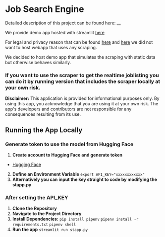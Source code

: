 # Job Search Engine
Detailed description of this project can be found here: __

We provide demo app hosted with streamlit [here](https://job-search-engine-demo.streamlit.app/)

For legal and privacy reason that can be found
[here](https://www.linkedin.com/robots.txt) and
[here](https://www.linkedin.com/legal/crawling-terms)
we did not want to host webapp that uses any scraping.

We decided to host demo app that simulates the scraping with static data but otherwise behaves similarly.

### If you want to use the scraper to get the realtime joblisting you can do it by running version that includes the scraper locally at your __own risk__.

**Disclaimer:**
This application is provided for informational purposes only. By using this app, you acknowledge that you are using it at your own risk. The app's developers and contributors are not responsible for any consequences resulting from its use.

## Running the App Locally 

### Generate token to use the model from Hugging Face
1. **Create account to Hugging Face and generate token**
 - [Hugging Face](https://huggingface.co/)
2. **Define an Environment Variable**
```export API_KEY="xxxxxxxxxxxx"```
3. **Alternatively you can input the key straight to code by modifying the stapp.py**

### After setting the API_KEY
1. **Clone the Repository**
2. **Navigate to the Project Directory**
3. **Install Dependencies:**
```pip install pipenv```
```pipenv install -r requirements.txt```
```pipenv shell```
5. **Run the app**
```streamlit run stapp.py```
